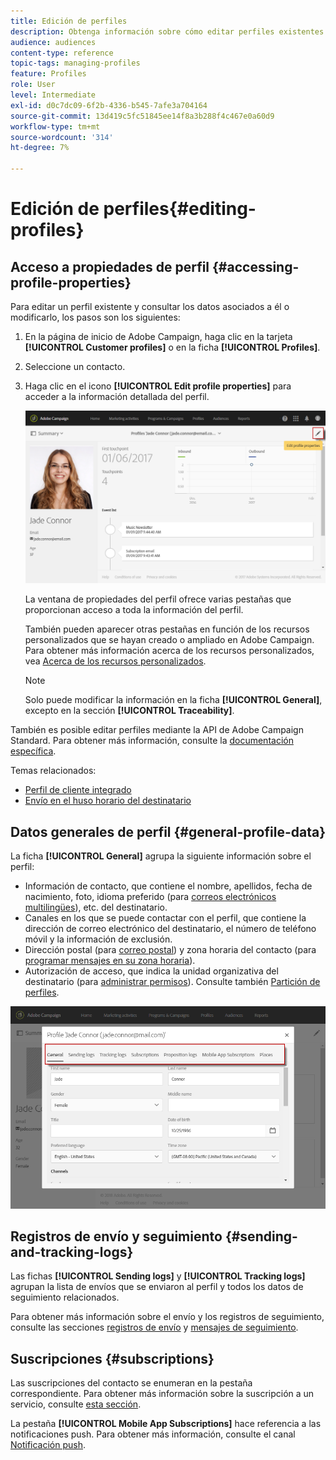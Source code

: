 ```yaml
---
title: Edición de perfiles
description: Obtenga información sobre cómo editar perfiles existentes y acceder a información de contacto, canales preferidos, registros de seguimiento, suscripciones, etc.
audience: audiences
content-type: reference
topic-tags: managing-profiles
feature: Profiles
role: User
level: Intermediate
exl-id: d0c7dc09-6f2b-4336-b545-7afe3a704164
source-git-commit: 13d419c5fc51845ee14f8a3b288f4c467e0a60d9
workflow-type: tm+mt
source-wordcount: '314'
ht-degree: 7%

---
```


# Edición de perfiles{#editing-profiles}

## Acceso a propiedades de perfil {#accessing-profile-properties}

Para editar un perfil existente y consultar los datos asociados a él o modificarlo, los pasos son los siguientes:

1. En la página de inicio de Adobe Campaign, haga clic en la tarjeta **[!UICONTROL Customer profiles]** o en la ficha **[!UICONTROL Profiles]**.
1. Seleccione un contacto.
1. Haga clic en el icono **[!UICONTROL Edit profile properties]** para acceder a la información detallada del perfil.

   ![](assets/profile_creation2.png)

   La ventana de propiedades del perfil ofrece varias pestañas que proporcionan acceso a toda la información del perfil.

   También pueden aparecer otras pestañas en función de los recursos personalizados que se hayan creado o ampliado en Adobe Campaign. Para obtener más información acerca de los recursos personalizados, vea [Acerca de los recursos personalizados](../../developing/using/data-model-concepts.md).

   >[!NOTE]
   >
   >Solo puede modificar la información en la ficha **[!UICONTROL General]**, excepto en la sección **[!UICONTROL Traceability]**.

También es posible editar perfiles mediante la API de Adobe Campaign Standard. Para obtener más información, consulte la [documentación específica](../../api/using/updating-profiles.md).

Temas relacionados:

* [Perfil de cliente integrado](../../audiences/using/integrated-customer-profile.md)
* [Envío en el huso horario del destinatario](../../sending/using/sending-messages-at-the-recipient-s-time-zone.md)

## Datos generales de perfil {#general-profile-data}

La ficha **[!UICONTROL General]** agrupa la siguiente información sobre el perfil:

* Información de contacto, que contiene el nombre, apellidos, fecha de nacimiento, foto, idioma preferido (para [correos electrónicos multilingües](../../channels/using/creating-a-multilingual-email.md)), etc. del destinatario.
* Canales en los que se puede contactar con el perfil, que contiene la dirección de correo electrónico del destinatario, el número de teléfono móvil y la información de exclusión.
* Dirección postal (para [correo postal](../../channels/using/about-direct-mail.md)) y zona horaria del contacto (para [programar mensajes en su zona horaria](../../sending/using/sending-messages-at-the-recipient-s-time-zone.md)).
* Autorización de acceso, que indica la unidad organizativa del destinatario (para [administrar permisos](../../administration/using/about-access-management.md)). Consulte también [Partición de perfiles](../../administration/using/organizational-units.md#partitioning-profiles).

![](assets/profile_creation4.png)

## Registros de envío y seguimiento {#sending-and-tracking-logs}

Las fichas **[!UICONTROL Sending logs]** y **[!UICONTROL Tracking logs]** agrupan la lista de envíos que se enviaron al perfil y todos los datos de seguimiento relacionados.

Para obtener más información sobre el envío y los registros de seguimiento, consulte las secciones [registros de envío](../../sending/using/monitoring-a-delivery.md#delivery-logs) y [mensajes de seguimiento](../../sending/using/tracking-messages.md).

## Suscripciones {#subscriptions}

Las suscripciones del contacto se enumeran en la pestaña correspondiente. Para obtener más información sobre la suscripción a un servicio, consulte [esta sección](../../audiences/using/about-subscriptions.md).

La pestaña **[!UICONTROL Mobile App Subscriptions]** hace referencia a las notificaciones push. Para obtener más información, consulte el canal [Notificación push](../../channels/using/about-push-notifications.md).
